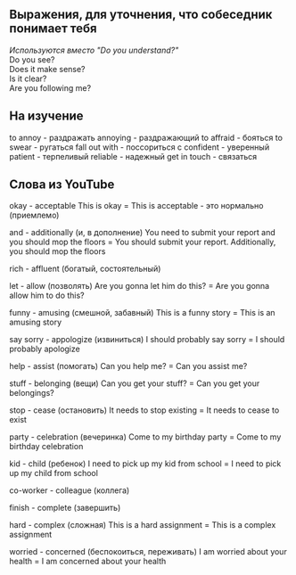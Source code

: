 ## Выражения, для уточнения, что собеседник понимает тебя  
*Используются вместо "Do you understand?"*  
Do you see?  
Does it make sense?  
Is it clear?  
Are you following me?  

## На изучение
to annoy - раздражать
annoying - раздражающий
to affraid - бояться
to swear - ругаться
fall out with - поссориться с
confident - уверенный
patient - терпеливый
reliable - надежный
get in touch - связаться

## Слова из YouTube
okay - acceptable
This is okay = This is acceptable - это нормально (приемлемо)

and - additionally (и, в дополнение)
You need to submit your report and you should mop the floors = You should submit your report. Additionally, you should mop the floors

rich - affluent (богатый, состоятельный)

let - allow (позволять)
Are you gonna let him do this? = Are you gonna allow him to do this?

funny - amusing (смешной, забавный)
This is a funny story = This is an amusing story

say sorry - appologize (извиниться)
I should probably say sorry = I should probably apologize

help - assist (помогать)
Can you help me? = Can you assist me?

stuff - belonging (вещи)
Can you get your stuff? = Can you get your belongings?

stop - cease (остановить)
It needs to stop existing = It needs to cease to exist

party - celebration (вечеринка)
Come to my birthday party = Come to my birthday celebration

kid - child (ребенок)
I need to pick up my kid from school = I need to pick up my child from school

co-worker - colleague (коллега)

finish - complete (завершить)

hard - complex (сложная)
This is a hard assignment = This is a complex assignment

worried - concerned (беспокоиться, переживать)
I am worried about your health = I am concerned about your health